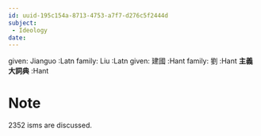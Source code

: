 ```yaml
---
id: uuid-195c154a-8713-4753-a7f7-d276c5f2444d
subject: 
 - Ideology
date: 
---
```


given: Jianguo :Latn
family: Liu  :Latn
given: 建國 :Hant
family: 劉 :Hant
**主義大詞典** :Hant
# Note
2352 isms are discussed.